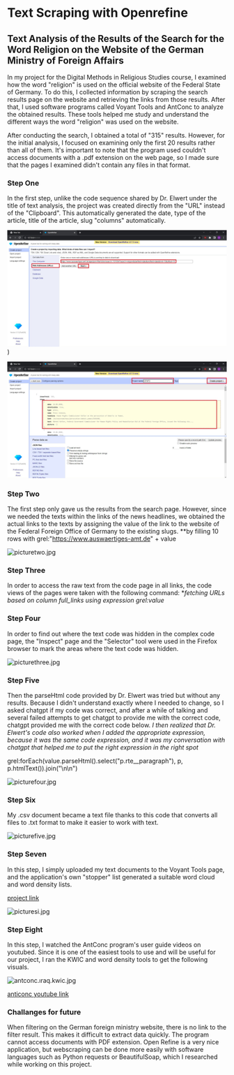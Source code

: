# Text Scraping with Openrefine

## Text Analysis of the Results of the Search for the Word Religion on the Website of the German Ministry of Foreign Affairs

In my project for the Digital Methods in Religious Studies course, I examined how the word "religion" is used on the official website of the Federal State of Germany. To do this, I collected information by scraping the search results page on the website and retrieving the links from those results. After that, I used software programs called Voyant Tools and AntConc to analyze the obtained results. These tools helped me study and understand the different ways the word "religion" was used on the website.

After conducting the search, I obtained a total of "315" results. However, for the initial analysis, I focused on examining only the first 20 results rather than all of them. It's important to note that the program used couldn't access documents with a .pdf extension on the web page, so I made sure that the pages I examined didn't contain any files in that format.

### Step One
In the first step, unlike the code sequence shared by Dr. Elwert under the title of text analysis, the project was created directly from the "URL" instead of the "Clipboard". This automatically generated the date, type of the article, title of the article, slug "columns" automatically.

![one](https://github.com/celikbhb/celikbhb.github.io/blob/main/assets/image/pictureone.jpg))

![two](https://github.com/celikbhb/celikbhb.github.io/blob/main/assets/image/picturetwo%20(2).jpg)

### Step Two
The first step only gave us the results from the search page. However, since we needed the texts within the links of the news headlines, we obtained the actual links to the texts by assigning the value of the link to the website of the Federal Foreign Office of Germany to the existing slugs. **by filling 10 rows with grel:"https://www.auswaertiges-amt.de" + value
     
![picturetwo.jpg](..\..\..\..\..\Desktop\picturetwo.jpg)           

     
### Step Three
In order to access the raw text from the code page in all links, the code views of the pages were taken with the following command:
**fetching URLs based on column full_links using expression grel:value*
      
      
      
### Step Four
In order to find out where the text code was hidden in the complex code page, the "Inspect" page and the "Selector" tool were used in the Firefox browser to mark the areas where the text code was hidden.
    
![picturethree.jpg](..\..\..\..\..\Desktop\picturethree.jpg)
    
    
### Step Five
Then the parseHtml code provided by Dr. Elwert was tried but without any results. Because I didn't understand exactly where I needed to change, so I asked chatgpt if my code was correct, and after a while of talking and several failed attempts to get chatgpt to provide me with the correct code, chatgpt provided me with the correct code below. 
 _I then realized that Dr. Elwert's code also worked when I added the appropriate expression, because it was the same code expression, and it was my conversation with chatgpt that helped me to put the right expression in the right spot_
            
grel:forEach(value.parseHtml().select("p.rte__paragraph"), p, p.htmlText()).join("\\n\\n")
   
![picturefour.jpg](..\..\..\..\..\Desktop\picturefour.jpg)
   
   
   
### Step Six
My .csv document became a text file thanks to this code that converts all files to .txt format to make it easier to work with text.
        
![picturefive.jpg](..\..\..\..\..\Desktop\picturefive.jpg)
 
 
### Step Seven
In this step, I simply uploaded my text documents to the Voyant Tools page, and the application's own "stopper" list generated a suitable word cloud and word density lists.
        
 [project link](https://voyant-tools.org/?corpus=9f016c22ddd1ed6e308396e90ed27299&panels=cirrus,reader,trends,summary,contexts)
      
![picturesi.jpg](..\..\..\..\..\Desktop\picturesi.jpg)


### Step Eight
In this step, I watched the AntConc program's user guide videos on youtubed. Since it is one of the easiest tools to use and will be useful for our project, I ran the KWIC and word density tools to get the following visuals.
  
![antconc.ıraq.kwic.jpg](..\..\..\..\..\Desktop\antconc.ıraq.kwic.jpg)
  
 [anticonc youtube link](https://www.youtube.com/@AntLabJPN/playlists)


### Challanges for future
When filtering on the German foreign ministry website, there is no link to the filter result. This makes it difficult to extract data quickly. The program cannot access documents with PDF extension. Open Refine is a very nice application, but webscraping can be done more easily with software languages such as Python requests or BeautifulSoap, which I researched while working on this project.
    
 
 
 

